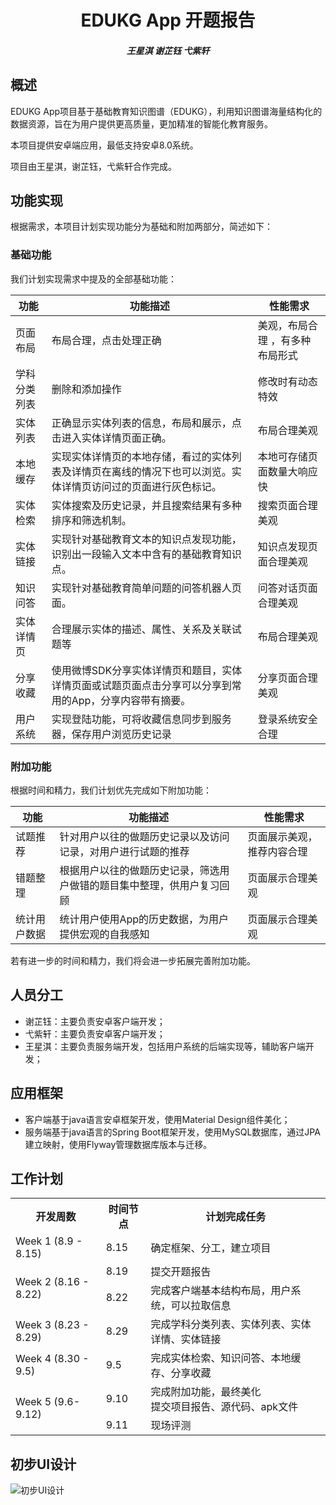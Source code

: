 <h1 align="center">EDUKG App 开题报告</h1>

<h5 align="center">王星淇 谢芷钰 弋紫轩</h5>

## 概述
EDUKG App项目基于基础教育知识图谱（EDUKG），利用知识图谱海量结构化的数据资源，旨在为用户提供更高质量，更加精准的智能化教育服务。

本项目提供安卓端应用，最低支持安卓8.0系统。

项目由王星淇，谢芷钰，弋紫轩合作完成。

## 功能实现

根据需求，本项目计划实现功能分为基础和附加两部分，简述如下：

### 基础功能

我们计划实现需求中提及的全部基础功能：

| 功能         | 功能描述                                                     | 性能需求                        |
| ------------ | ------------------------------------------------------------ | ------------------------------- |
| 页面布局     | 布局合理，点击处理正确                                       | 美观，布局合理 ，有多种布局形式 |
| 学科分类列表 | 删除和添加操作                                               | 修改时有动态特效                |
| 实体列表     | 正确显示实体列表的信息，布局和展示，点击进入实体详情页面正确。 | 布局合理美观                    |
| 本地缓存     | 实现实体详情页的本地存储，看过的实体列表及详情页在离线的情况下也可以浏览。实体详情页访问过的页面进行灰色标记。 | 本地可存储页面数量大响应快      |
| 实体检索     | 实体搜索及历史记录，并且搜索结果有多种排序和筛选机制。       | 搜索页面合理美观                |
| 实体链接     | 实现针对基础教育文本的知识点发现功能，识别出一段输入文本中含有的基础教育知识点。 | 知识点发现页面合理美观          |
| 知识问答     | 实现针对基础教育简单问题的问答机器人页面。                   | 问答对话页面合理美观            |
| 实体详情页   | 合理展示实体的描述、属性、关系及关联试题等                   | 布局合理美观                    |
| 分享收藏     | 使用微博SDK分享实体详情页和题目，实体详情页面或试题页面点击分享可以分享到常用的App，分享内容带有摘要。 | 分享页面合理美观                |
| 用户系统     | 实现登陆功能，可将收藏信息同步到服务器，保存用户浏览历史记录 | 登录系统安全合理                |

### 附加功能

根据时间和精力，我们计划优先完成如下附加功能：

| 功能         | 功能描述                                                     | 性能需求                   |
| ------------ | ------------------------------------------------------------ | -------------------------- |
| 试题推荐     | 针对用户以往的做题历史记录以及访问记录，对用户进行试题的推荐 | 页面展示美观，推荐内容合理 |
| 错题整理     | 根据用户以往的做题历史记录，筛选用户做错的题目集中整理，供用户复习回顾 | 页面展示合理美观           |
| 统计用户数据 | 统计用户使用App的历史数据，为用户提供宏观的自我感知          | 页面展示合理美观           |

若有进一步的时间和精力，我们将会进一步拓展完善附加功能。

## 人员分工

* 谢芷钰：主要负责安卓客户端开发；
* 弋紫轩：主要负责安卓客户端开发；
* 王星淇：主要负责服务端开发，包括用户系统的后端实现等，辅助客户端开发；

## 应用框架
* 客户端基于java语言安卓框架开发，使用Material Design组件美化；
* 服务端基于java语言的Spring Boot框架开发，使用MySQL数据库，通过JPA建立映射，使用Flyway管理数据库版本与迁移。

## 工作计划

<table>
    <tr>
        <th>开发周数</th>
        <th>时间节点</th>
        <th>计划完成任务</th>
    </tr>
    <tr>
        <td >Week 1 (8.9 - 8.15)</td>
        <td>8.15</td>
        <td>确定框架、分工，建立项目</td>
    </tr>
    <tr>
        <td rowspan="2">Week 2 (8.16 - 8.22)</td>
        <td>8.19</td>
        <td>提交开题报告</td>
    </tr>
    <tr>
        <td>8.22</td>
        <td>完成客户端基本结构布局，用户系统，可以拉取信息</td>
    </tr>
    <tr>
        <td>Week 3 (8.23 - 8.29)</td>
        <td>8.29</td>
        <td>完成学科分类列表、实体列表、实体详情、实体链接</td>
    </tr>
    <tr>
        <td>Week 4 (8.30 - 9.5)</td>
        <td>9.5</td>
        <td>完成实体检索、知识问答、本地缓存、分享收藏</td>
    </tr>
    <tr>
        <td rowspan="2">Week 5 (9.6-9.12)</td>
        <td>9.10</td>
        <td>完成附加功能，最终美化<br>提交项目报告、源代码、apk文件</td>
    </tr>
    <tr>
        <td>9.11</td>
        <td>现场评测</td>
    </tr>
</table>


## 初步UI设计
![初步UI设计](https://user-images.githubusercontent.com/60711941/129750232-5b2009bd-3030-4476-a05a-40bc9cc31f9f.jpg)
